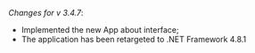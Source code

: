 _Changes for v 3.4.7_:
- Implemented the new App about interface;
- The application has been retargeted to .NET Framework 4.8.1
